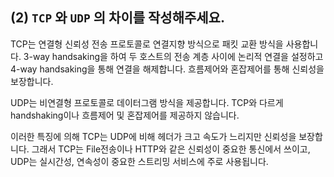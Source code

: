 (2) `TCP` 와 `UDP` 의 차이를 작성해주세요.
-

TCP는 연결형 신뢰성 전송 프로토콜로 연결지향 방식으로 패킷 교환 방식을 사용합니다.
3-way handsaking을 하여 두 호스트의 전송 계층 사이에 논리적 연결을 설정하고 4-way handsaking을 통해 연결을 해제합니다.
흐름제어와 혼잡제어를 통해 신뢰성을 보장합니다.

UDP는 비연결형 프로토콜로 데이터그램 방식을 제공합니다.
TCP와 다르게 handshaking이나 흐름제어 및 혼잡제어를 제공하지 않습니다.

이러한 특징에 의해 TCP는 UDP에 비해 헤더가 크고 속도가 느리지만 신뢰성을 보장합니다.
그래서 TCP는 File전송이나 HTTP와 같은 신뢰성이 중요한 통신에서 쓰이고, UDP는 실시간성, 연속성이 중요한 스트리밍 서비스에 주로 사용됩니다.
